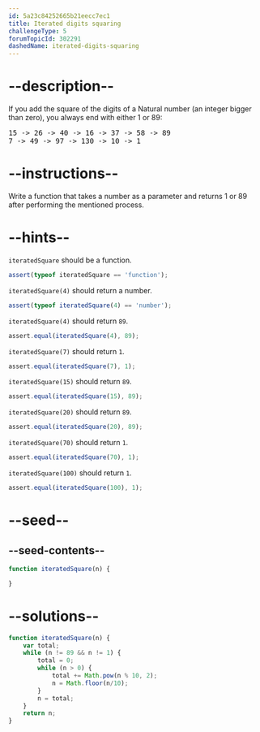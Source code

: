 ```yaml
---
id: 5a23c84252665b21eecc7ec1
title: Iterated digits squaring
challengeType: 5
forumTopicId: 302291
dashedName: iterated-digits-squaring
---
```


# --description--

If you add the square of the digits of a Natural number (an integer bigger than zero), you always end with either 1 or 89:

<pre>15 -> 26 -> 40 -> 16 -> 37 -> 58 -> 89
7 -> 49 -> 97 -> 130 -> 10 -> 1
</pre>

# --instructions--

Write a function that takes a number as a parameter and returns 1 or 89 after performing the mentioned process.

# --hints--

`iteratedSquare` should be a function.

```js
assert(typeof iteratedSquare == 'function');
```

`iteratedSquare(4)` should return a number.

```js
assert(typeof iteratedSquare(4) == 'number');
```

`iteratedSquare(4)` should return `89`.

```js
assert.equal(iteratedSquare(4), 89);
```

`iteratedSquare(7)` should return `1`.

```js
assert.equal(iteratedSquare(7), 1);
```

`iteratedSquare(15)` should return `89`.

```js
assert.equal(iteratedSquare(15), 89);
```

`iteratedSquare(20)` should return `89`.

```js
assert.equal(iteratedSquare(20), 89);
```

`iteratedSquare(70)` should return `1`.

```js
assert.equal(iteratedSquare(70), 1);
```

`iteratedSquare(100)` should return `1`.

```js
assert.equal(iteratedSquare(100), 1);
```

# --seed--

## --seed-contents--

```js
function iteratedSquare(n) {

}
```

# --solutions--

```js
function iteratedSquare(n) {
    var total;
    while (n != 89 && n != 1) {
        total = 0;
        while (n > 0) {
            total += Math.pow(n % 10, 2);
            n = Math.floor(n/10);
        }
        n = total;
    }
    return n;
}
```

